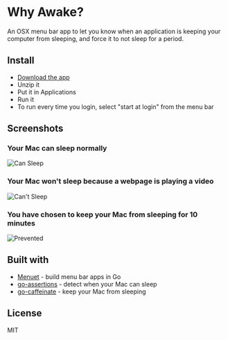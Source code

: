 # Why Awake?
An OSX menu bar app to let you know when an application is keeping your computer from sleeping, and force it to not sleep for a period.

## Install

* [Download the app](https://github.com/caseymrm/whyawake/releases/download/v0.3/WhyAwake.app.zip)
* Unzip it
* Put it in Applications
* Run it
* To run every time you login, select "start at login" from the menu bar

## Screenshots

### Your Mac can sleep normally

![Can Sleep](https://github.com/caseymrm/whyawake/raw/master/static/cansleep.png)

### Your Mac won't sleep because a webpage is playing a video

![Can't Sleep](https://github.com/caseymrm/whyawake/raw/master/static/cantsleep.png)

### You have chosen to keep your Mac from sleeping for 10 minutes

![Prevented](https://github.com/caseymrm/whyawake/raw/master/static/prevented.png)

## Built with

* [Menuet](https://github.com/caseymrm/menuet) - build menu bar apps in Go
* [go-assertions](https://github.com/caseymrm/go-assertions) - detect when your Mac can sleep
* [go-caffeinate](https://github.com/caseymrm/go-caffeinate) - keep your Mac from sleeping

## License

MIT

